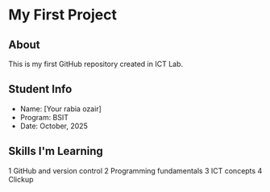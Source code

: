 
# My First Project
## About
This is my first GitHub repository created in ICT Lab.
## Student Info
- Name: [Your rabia ozair]
- Program: BSIT
- Date: October, 2025
## Skills I'm Learning
1 GitHub and version control
2 Programming fundamentals
3 ICT concepts
4 Clickup
